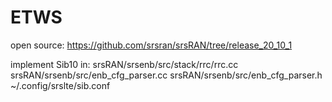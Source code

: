 # ETWS
open source:
https://github.com/srsran/srsRAN/tree/release_20_10_1

implement Sib10 in:
srsRAN/srsenb/src/stack/rrc/rrc.cc
srsRAN/srsenb/src/enb_cfg_parser.cc
srsRAN/srsenb/src/enb_cfg_parser.h
~/.config/srslte/sib.conf
